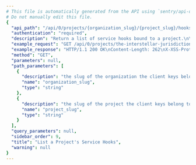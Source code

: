 ```yaml
---
# This file is automatically generated from the API using `sentry/api-docs/generator.py.`
# Do not manually edit this file.
{
  "api_path": "/api/0/projects/{organization_slug}/{project_slug}/hooks/", 
  "authentication": "required", 
  "description": "Return a list of service hooks bound to a project.\n\nThis endpoint requires the 'servicehooks' feature to\nbe enabled for your project.", 
  "example_request": "GET /api/0/projects/the-interstellar-jurisdiction/pump-station/hooks/ HTTP/1.1\nHost: sentry.io\nAuthorization: Bearer <token>", 
  "example_response": "HTTP/1.1 200 OK\nContent-Length: 262\nX-XSS-Protection: 1; mode=block\nX-Content-Type-Options: nosniff\nContent-Language: en\nAccess-Control-Expose-Headers: X-Sentry-Error, Retry-After\nVary: Accept-Language, Cookie\nAccess-Control-Allow-Methods: GET, POST, HEAD, OPTIONS\nLink: <https://sentry.io/api/0/projects/the-interstellar-jurisdiction/pump-station/hooks/?&cursor=1:0:1>; rel=\"previous\"; results=\"false\"; cursor=\"1:0:1\", <https://sentry.io/api/0/projects/the-interstellar-jurisdiction/pump-station/hooks/?&cursor=1:100:0>; rel=\"next\"; results=\"false\"; cursor=\"1:100:0\"\nAllow: GET, POST, HEAD, OPTIONS\nAccess-Control-Allow-Origin: *\nAccess-Control-Allow-Headers: X-Sentry-Auth, X-Requested-With, Origin, Accept, Content-Type, Authentication, Authorization\nContent-Type: application/json\nX-Frame-Options: deny\n\n[\n  {\n    \"dateCreated\": \"2020-03-23T15:30:51.629070Z\", \n    \"events\": [\n      \"event.alert\", \n      \"event.created\"\n    ], \n    \"id\": \"ccc89513a5a34aaa8e2569c9a8a46c50\", \n    \"secret\": \"b29daec30029492b9773e953a81048222397611bcbe846fd8f137e47e091c3b9\", \n    \"status\": \"active\", \n    \"url\": \"https://example.com/sentry-hook\"\n  }\n]", 
  "method": "GET", 
  "parameters": null, 
  "path_parameters": [
    {
      "description": "the slug of the organization the client keys belong to.", 
      "name": "organization_slug", 
      "type": "string"
    }, 
    {
      "description": "the slug of the project the client keys belong to.", 
      "name": "project_slug", 
      "type": "string"
    }
  ], 
  "query_parameters": null, 
  "sidebar_order": 9, 
  "title": "List a Project's Service Hooks", 
  "warning": null
}
---
```

